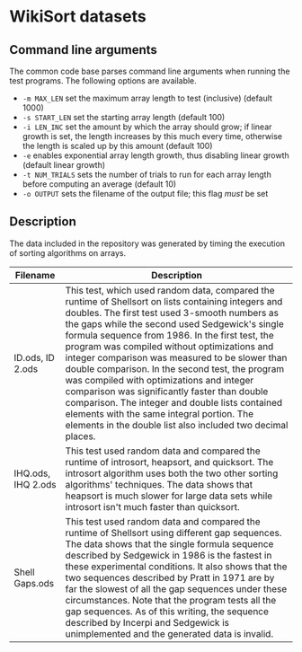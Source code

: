 # WikiSort datasets

## Command line arguments

The common code base parses command line arguments when running the test programs. The following options are available.

- `-m MAX_LEN` set the maximum array length to test (inclusive) (default 1000)
- `-s START_LEN` set the starting array length (default 100)
- `-i LEN_INC` set the amount by which the array should grow; if linear growth is set, the length increases by this much every time, otherwise the length is scaled up by this amount (default 100)
- `-e` enables exponential array length growth, thus disabling linear growth (default linear growth)
- `-t NUM_TRIALS` sets the number of trials to run for each array length before computing an average (default 10)
- `-o OUTPUT` sets the filename of the output file; this flag *must* be set

## Description

The data included in the repository was generated by timing the execution of sorting algorithms on arrays.

| Filename | Description |
| --- | --- |
| ID.ods, ID 2.ods |  This test, which used random data, compared the runtime of Shellsort on lists containing integers and doubles. The first test used 3-smooth numbers as the gaps while the second used Sedgewick's single formula sequence from 1986. In the first test, the program was compiled without optimizations and integer comparison was measured to be slower than double comparison. In the second test, the program was compiled with optimizations and integer comparison was significantly faster than double comparison. The integer and double lists contained elements with the same integral portion. The elements in the double list also included two decimal places. |
| IHQ.ods, IHQ 2.ods | This test used random data and compared the runtime of introsort, heapsort, and quicksort. The introsort algorithm uses both the two other sorting algorithms' techniques. The data shows that heapsort is much slower for large data sets while introsort isn't much faster than quicksort. |
| Shell Gaps.ods | This test used random data and compared the runtime of Shellsort using different gap sequences. The data shows that the single formula sequence described by Sedgewick in 1986 is the fastest in these experimental conditions. It also shows that the two sequences described by Pratt in 1971 are by far the slowest of all the gap sequences under these circumstances. Note that the program tests all the gap sequences. As of this writing, the sequence described by Incerpi and Sedgewick is unimplemented and the generated data is invalid. |
